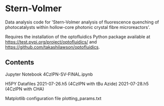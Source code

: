# Stern-Volmer
Data analysis code for 'Stern-Volmer analysis of fluorescence quenching of photocatalysts within hollow-core photonic crystal fibre microreactors'.

Requires the installation of the optofluidics Python package available at https://test.pypi.org/project/optofluidics/ and https://github.com/takashilawson/optofluidics.

## Contents
Jupyter Notebook
4CzIPN-SV-FINAL.ipynb

H5PY Datafiles
2021-07-26.h5 (4CzIPN with tBu Azide)
2021-07-28.h5 (4CzIPN with CHA)

Matplotlib configuration file
plotting_params.txt

